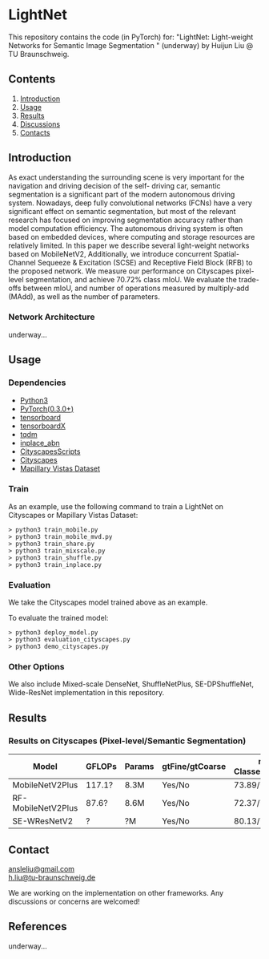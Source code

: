 # LightNet
This repository contains the code (in PyTorch) for: "LightNet: Light-weight Networks for Semantic Image Segmentation
" (underway)  by Huijun Liu @ TU Braunschweig.

## Contents

1. [Introduction](#introduction)
2. [Usage](#usage)
3. [Results](#results)
4. [Discussions](#discussions)
5. [Contacts](#contacts)

## Introduction
As exact understanding the surrounding scene is very important for the navigation and driving decision of the self-
driving car, semantic segmentation is a significant part of the modern autonomous driving system. Nowadays, deep
fully convolutional networks (FCNs) have a very significant effect on semantic segmentation, but most of the relevant
research has focused on improving segmentation accuracy rather than model computation efficiency. The autonomous
driving system is often based on embedded devices, where computing and storage resources are relatively limited.
In this paper we describe several light-weight networks based on MobileNetV2, Additionally, we introduce concurrent
Spatial-Channel Sequeeze & Excitation (SCSE) and Receptive Field Block (RFB) to the proposed network. We measure our performance on Cityscapes pixel-level segmentation, and achieve 70.72% class mIoU. We evaluate the trade-offs between mIoU, and number of operations measured by
multiply-add (MAdd), as well as the number of parameters.

### Network Architecture
underway...

## Usage

### Dependencies

- [Python3](https://www.python.org/downloads/)
- [PyTorch(0.3.0+)](http://pytorch.org)
- [tensorboard](https://www.tensorflow.org/programmers_guide/summaries_and_tensorboard)
- [tensorboardX](https://github.com/lanpa/tensorboard-pytorch)
- [tqdm](https://github.com/tqdm/tqdm)
- [inplace_abn](https://github.com/mapillary/inplace_abn)
- [CityscapesScripts](https://github.com/mcordts/cityscapesScripts)
- [Cityscapes](https://www.cityscapes-dataset.com/)
- [Mapillary Vistas Dataset](https://www.mapillary.com/dataset/vistas)

### Train
As an example, use the following command to train a LightNet on Cityscapes 
or Mapillary Vistas Dataset:

```
> python3 train_mobile.py
> python3 train_mobile_mvd.py 
> python3 train_share.py 
> python3 train_mixscale.py 
> python3 train_shuffle.py 
> python3 train_inplace.py 
```

### Evaluation
We take the Cityscapes model trained above as an example.

To evaluate the trained model:

```
> python3 deploy_model.py
> python3 evaluation_cityscapes.py
> python3 demo_cityscapes.py
```

### Other Options
We also include Mixed-scale DenseNet, ShuffleNetPlus, SE-DPShuffleNet, Wide-ResNet implementation in this repository.  


## Results

### Results on Cityscapes (Pixel-level/Semantic Segmentation)

| Model | GFLOPs | Params |gtFine/gtCoarse| mIoU Classes(val./test) | mIoU Cat.(val./test) | Result(*.cvs) | Pytorch Model&Checkpoint |
|---|---|---|---|---|---|---|---|
|MobileNetV2Plus|117.1?|8.3M|Yes/No|73.89/70.72|88.72/87.64|[GoogleDrive](https://drive.google.com/open?id=1b1NJhe4sQ126d7xqg-d9mf8WNTstAoER)|[GoogleDrive](https://drive.google.com/open?id=19s7mdCJqTgZ17hgN7_t17sP-RM_FibmW)|
|RF-MobileNetV2Plus|87.6?|8.6M|Yes/No|72.37/70.68|88.31/88.27|[GoogleDrive](https://drive.google.com/open?id=1JmB5KNmMV92yk5qtjwZnX-ZOhU35Pk6Y)|[GoogleDrive](https://drive.google.com/open?id=1QKLJ7u3DKKOTrMGQCFOprqQZWVrmWQm7)|
|SE-WResNetV2|?|?M|Yes/No|80.13/77.15|90.87/90.59|/|/|


## Contact
ansleliu@gmail.com  
h.liu@tu-braunschweig.de

We are working on the implementation on other frameworks.
Any discussions or concerns are welcomed!

## References
underway...
